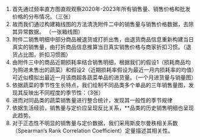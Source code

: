 1.  首先通过频率直方图直观观察2020年-2023年所有销售量、销售价格和批发价格的分布情况。（三张）
2.  故而我们通过构建箱线图的方法清洗附件二中的销售量与销售价格数据，去除其异常数据。 （一张箱线图）
3.  附件二销售明细中部分商品被退货或打折出售，由退货商品信息重新构建当日真实的销售量，由打折商品信息推算当日真实销售价格与商家折扣习惯。（退货占比图，折扣习惯图）
4.  由附件三中的商品近期损耗率结合销售明细，根据我们的假设1（损耗商品均为购进未售出的蔬菜）和假设2（近期损耗率假设为最近一月内损耗率的均值）可近似模拟出最近一月该商超各蔬菜单品的进货量。（一个月进货量与销量图）
5.  依据蔬菜的季节性生长特点，我们绘制不同品类多个单品的三年销售量图，发现其反映出不同程度的季节性：（3张）
6.  进而对同品类的蔬菜销售量进行整合统计，发现其一般性的季节规律
7.  依据生活经验，销售量与定价应呈现反比关系，**品类的历史销售明细也呈现此趋势。
8. 对于正态性不明显的销售量与定价数据，我们采用斯皮尔曼秩相关系数（Spearman’s
Rank Correlation Coefficient）定量描述其相关性。

